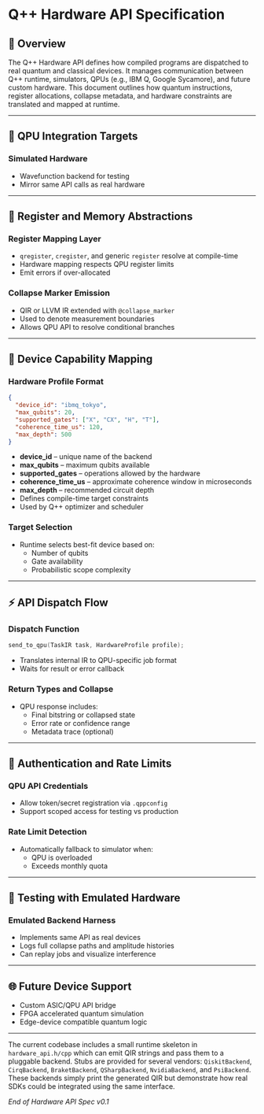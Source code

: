 # Q++ Hardware API Specification

## 🧬 Overview
The Q++ Hardware API defines how compiled programs are dispatched to real quantum and classical devices. It manages communication between Q++ runtime, simulators, QPUs (e.g., IBM Q, Google Sycamore), and future custom hardware. This document outlines how quantum instructions, register allocations, collapse metadata, and hardware constraints are translated and mapped at runtime.

---

## 🔌 QPU Integration Targets

### Simulated Hardware
- Wavefunction backend for testing
- Mirror same API calls as real hardware

---

## 🧠 Register and Memory Abstractions

### Register Mapping Layer
- `qregister`, `cregister`, and generic `register` resolve at compile-time
- Hardware mapping respects QPU register limits
- Emit errors if over-allocated

### Collapse Marker Emission
- QIR or LLVM IR extended with `@collapse_marker`
- Used to denote measurement boundaries
- Allows QPU API to resolve conditional branches

---

## 🧭 Device Capability Mapping

### Hardware Profile Format
```json
{
  "device_id": "ibmq_tokyo",
  "max_qubits": 20,
  "supported_gates": ["X", "CX", "H", "T"],
  "coherence_time_us": 120,
  "max_depth": 500
}
```
- **device_id** – unique name of the backend
- **max_qubits** – maximum qubits available
- **supported_gates** – operations allowed by the hardware
- **coherence_time_us** – approximate coherence window in microseconds
- **max_depth** – recommended circuit depth
- Defines compile-time target constraints
- Used by Q++ optimizer and scheduler

### Target Selection
- Runtime selects best-fit device based on:
  - Number of qubits
  - Gate availability
  - Probabilistic scope complexity

---

## ⚡ API Dispatch Flow

### Dispatch Function
```cpp
send_to_qpu(TaskIR task, HardwareProfile profile);
```
- Translates internal IR to QPU-specific job format
- Waits for result or error callback

### Return Types and Collapse
- QPU response includes:
  - Final bitstring or collapsed state
  - Error rate or confidence range
  - Metadata trace (optional)

---

## 🔐 Authentication and Rate Limits

### QPU API Credentials
- Allow token/secret registration via `.qppconfig`
- Support scoped access for testing vs production

### Rate Limit Detection
- Automatically fallback to simulator when:
  - QPU is overloaded
  - Exceeds monthly quota

---

## 🧪 Testing with Emulated Hardware

### Emulated Backend Harness
- Implements same API as real devices
- Logs full collapse paths and amplitude histories
- Can replay jobs and visualize interference

---

## 🌐 Future Device Support
- Custom ASIC/QPU API bridge
- FPGA accelerated quantum simulation
- Edge-device compatible quantum logic

---

The current codebase includes a small runtime skeleton in `hardware_api.h/cpp`
which can emit QIR strings and pass them to a pluggable backend. Stubs are
provided for several vendors: `QiskitBackend`, `CirqBackend`, `BraketBackend`,
`QSharpBackend`, `NvidiaBackend`, and `PsiBackend`. These backends simply print
the generated QIR but demonstrate how real SDKs could be integrated using the
same interface.


*End of Hardware API Spec v0.1*

